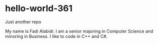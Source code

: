 # hello-world-361
Just another repo

My name is Fadi Alabidi. I am a senior majoring in Computer Science and minoring in Business.
I like to code in C++ and C#.
